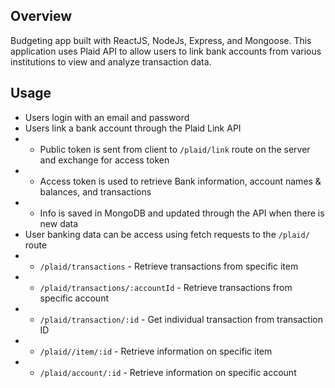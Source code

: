 ## Overview

Budgeting app built with ReactJS, NodeJs, Express, and Mongoose. This application uses Plaid API to allow users to link bank accounts from various institutions to view and analyze transaction data. 

## Usage

- Users login with an email and password
- Users link a bank account through the Plaid Link API
- - Public token is sent from client to `/plaid/link` route on the server and exchange for access token
- - Access token is used to retrieve Bank information, account names & balances, and transactions
- - Info is saved in MongoDB and updated through the API when there is new data
- User banking data can be access using fetch requests to the `/plaid/` route
- - `/plaid/transactions` - Retrieve transactions from specific item
- - `/plaid/transactions/:accountId` - Retrieve transactions from specific account
- - `/plaid/transaction/:id` - Get individual transaction from transaction ID
- - `/plaid//item/:id` - Retrieve information on specific item
- - `/plaid/account/:id` - Retrieve information on specific account


